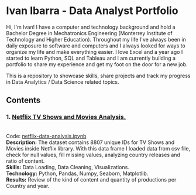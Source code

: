 # Ivan Ibarra - Data Analyst Portfolio
Hi, I'm Ivan! I have a computer and technology background and hold a Bachelor Degree in Mechatronics Engineering (Monterrey Institute of Technology and Higher Education). Throughout my life I've always been in daily exposure to software and computers and I always looked for ways to organize my life and make everything easier. I love Excel and a year ago I started to learn Python, SQL and Tableau and I am currently building a portfolio to share my experience and get my foot on the door for a new job.

This is a repository to showcase skills, share projects and track my progress in Data Analytics / Data Science related topics.

<h2>Contents</h2>

### 1. [Netflix TV Shows and Movies Analysis.](https://github.com/mivanibarraf/Data-Analyst-Portfolio/tree/main/NetflixAnalysis)
<br>Code: [netflix-data-analysis.ipynb](https://github.com/mivanibarraf/Data-Analyst-Portfolio/blob/main/NetflixAnalysis/netflix-data-analysis.ipynb)
<br>**Description:** The dataset contains 8807 unique IDs for TV Shows and Movies inside Netflix library. With this data frame I loaded data from csv file, check for null values, fill missing values, analyzing country releases and ratio of content.
<br>**Skills:** Data Loading, Data Cleaning, Visualizations.
<br>**Technology:** Python, Pandas, Numpy, Seaborn, Matplotlib.
<br>**Results:** Review of the kind of content and quantity of productions per Country and year.
